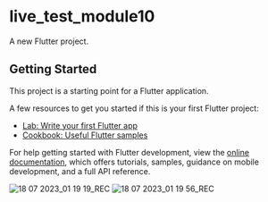 # live_test_module10

A new Flutter project.

## Getting Started

This project is a starting point for a Flutter application.

A few resources to get you started if this is your first Flutter project:

- [Lab: Write your first Flutter app](https://docs.flutter.dev/get-started/codelab)
- [Cookbook: Useful Flutter samples](https://docs.flutter.dev/cookbook)

For help getting started with Flutter development, view the
[online documentation](https://docs.flutter.dev/), which offers tutorials,
samples, guidance on mobile development, and a full API reference.

![18 07 2023_01 19 19_REC](https://github.com/shahadat349850/module_10_live_test/assets/112892447/3fb6a2e9-ec15-4b07-8987-150ff99fa0d1)
![18 07 2023_01 19 56_REC](https://github.com/shahadat349850/module_10_live_test/assets/112892447/428c2f79-c9e8-4cae-8fed-194b745cd3a6)
